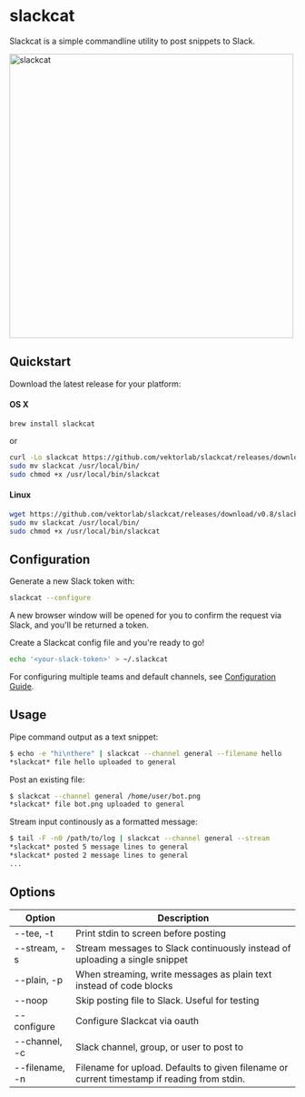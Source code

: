 # slackcat
Slackcat is a simple commandline utility to post snippets to Slack.


  <img width="500px" src="https://raw.githubusercontent.com/vektorlab/slackcat/master/demo.gif" alt="slackcat"/>


## Quickstart

Download the latest release for your platform:

#### OS X

```brew
brew install slackcat
```
or
```bash
curl -Lo slackcat https://github.com/vektorlab/slackcat/releases/download/v0.8/slackcat-0.8-darwin-amd64
sudo mv slackcat /usr/local/bin/
sudo chmod +x /usr/local/bin/slackcat
```

#### Linux

```bash
wget https://github.com/vektorlab/slackcat/releases/download/v0.8/slackcat-0.8-linux-amd64 -O slackcat
sudo mv slackcat /usr/local/bin/
sudo chmod +x /usr/local/bin/slackcat
```

## Configuration

Generate a new Slack token with:
```bash
slackcat --configure
```
A new browser window will be opened for you to confirm the request via Slack, and you'll be returned a token.

Create a Slackcat config file and you're ready to go!
```bash
echo '<your-slack-token>' > ~/.slackcat
```

For configuring multiple teams and default channels, see [Configuration Guide](https://github.com/vektorlab/slackcat/blob/master/docs/configuration-guide.md).

## Usage
Pipe command output as a text snippet:
```bash
$ echo -e "hi\nthere" | slackcat --channel general --filename hello
*slackcat* file hello uploaded to general
```

Post an existing file:
```bash
$ slackcat --channel general /home/user/bot.png
*slackcat* file bot.png uploaded to general
```

Stream input continously as a formatted message:
```bash
$ tail -F -n0 /path/to/log | slackcat --channel general --stream
*slackcat* posted 5 message lines to general
*slackcat* posted 2 message lines to general
...
```

## Options

Option | Description
--- | ---
--tee, -t | Print stdin to screen before posting
--stream, -s | Stream messages to Slack continuously instead of uploading a single snippet
--plain, -p | When streaming, write messages as plain text instead of code blocks
--noop | Skip posting file to Slack. Useful for testing
--configure | Configure Slackcat via oauth
--channel, -c | Slack channel, group, or user to post to
--filename, -n | Filename for upload. Defaults to given filename or current timestamp if reading from stdin.
